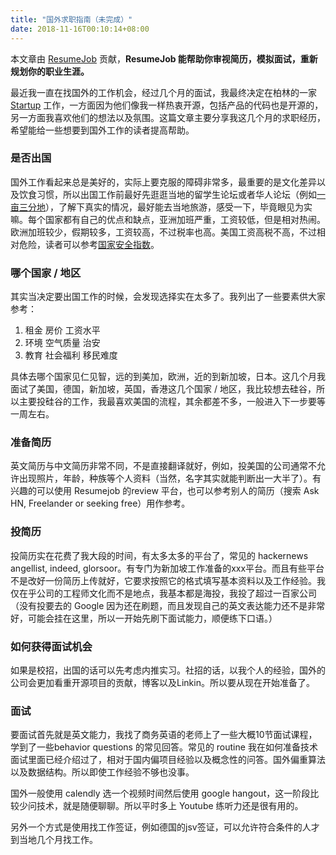 ```yaml
---
title: "国外求职指南（未完成）"
date: 2018-11-16T00:10:14+08:00
---
```

本文章由 [ResumeJob](https://resumejob.github.io/) 贡献，**ResumeJob 能帮助你审视简历，模拟面试，重新规划你的职业生涯。**

最近我一直在找国外的工作机会，经过几个月的面试，我最终决定在柏林的一家 [Startup](https://pupil-labs.com/) 工作，一方面因为他们像我一样热衷开源，包括产品的代码也是开源的，另一方面我喜欢他们的想法以及氛围。这篇文章主要分享我这几个月的求职经历，希望能给一些想要到国外工作的读者提高帮助。

### 是否出国
国外工作看起来总是美好的，实际上要克服的障碍非常多，最重要的是文化差异以及饮食习惯，所以出国工作前最好先逛逛当地的留学生论坛或者华人论坛（例如[一亩三分地](https://1point3acres.com/bbs/)），了解下真实的情况，最好能去当地旅游，感受一下，毕竟眼见为实嘛。每个国家都有自己的优点和缺点，亚洲加班严重，工资较低，但是相对热闹。欧洲加班较少，假期较多，工资较高，不过税率也高。美国工资高税不高，不过相对危险，读者可以参考[国家安全指数](https://safearound.com/danger-rankings/)。

### 哪个国家 / 地区
其实当决定要出国工作的时候，会发现选择实在太多了。我列出了一些要素供大家参考：

1. 租金 房价 工资水平
2. 环境 空气质量 治安    
3. 教育 社会福利 移民难度

具体去哪个国家见仁见智，远的到美加，欧洲，近的到新加坡，日本。这几个月我面试了美国，德国，新加坡，英国，香港这几个国家 / 地区，我比较想去硅谷，所以主要投硅谷的工作，我最喜欢美国的流程，其余都差不多，一般进入下一步要等一周左右。

### 准备简历
英文简历与中文简历非常不同，不是直接翻译就好，例如，投美国的公司通常不允许出现照片，年龄，种族等个人资料（当然，名字其实就能判断出一大半了）。有兴趣的可以使用 Resumejob 的review 平台，也可以参考别人的简历（搜索 Ask HN, Freelander or seeking free）用作参考。

### 投简历
投简历实在花费了我大段的时间，有太多太多的平台了，常见的 hackernews angellist, indeed, glorsoor。有专门为新加坡工作准备的xxx平台。而且有些平台不是改好一份简历上传就好，它要求按照它的格式填写基本资料以及工作经验。我仅在乎公司的工程师文化而不是地点，我基本都是海投，我投了超过一百家公司（没有投要去的 Google 因为还在刷题，而且发现自己的英文表达能力还不是非常好，可能会挂在这里，所以一开始先刷下面试能力，顺便练下口语。）

### 如何获得面试机会
如果是校招，出国的话可以先考虑内推实习。社招的话，以我个人的经验，国外的公司会更加看重开源项目的贡献，博客以及Linkin。所以要从现在开始准备了。

### 面试
要面试首先就是英文能力，我找了商务英语的老师上了一些大概10节面试课程，学到了一些behavior questions 的常见回答。常见的 routine 我在如何准备技术面试里面已经介绍过了，相对于国内偏项目经验以及概念性的问答。国外偏重算法以及数据结构。所以即使工作经验不够也没事。

国外一般使用 calendly 选一个视频时间然后使用 google hangout，这一阶段比较少问技术，就是随便聊聊。所以平时多上 Youtube 练听力还是很有用的。

另外一个方式是使用找工作签证，例如德国的jsv签证，可以允许符合条件的人才到当地几个月找工作。
